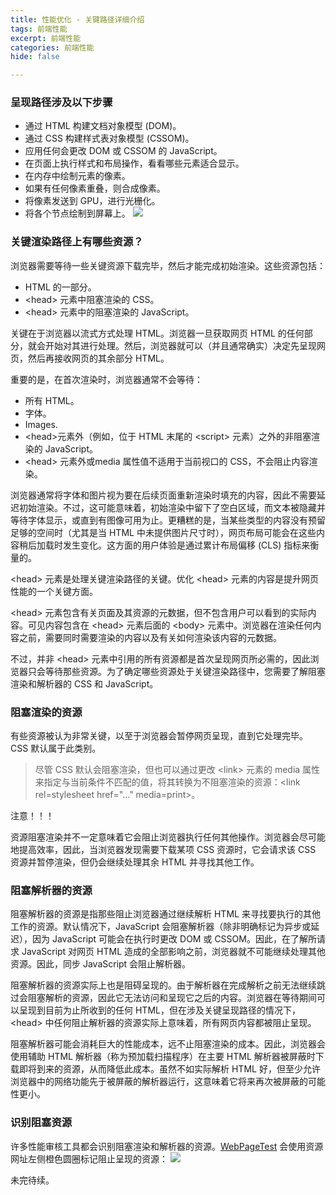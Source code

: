 ```yaml
---
title: 性能优化 - 关键路径详细介绍
tags: 前端性能
excerpt: 前端性能
categories: 前端性能
hide: false

---
```




### 呈现路径涉及以下步骤
- 通过 HTML 构建文档对象模型 (DOM)。
- 通过 CSS 构建样式表对象模型 (CSSOM)。
- 应用任何会更改 DOM 或 CSSOM 的 JavaScript。
- 在页面上执行样式和布局操作，看看哪些元素适合显示。
- 在内存中绘制元素的像素。
- 如果有任何像素重叠，则合成像素。
- 将像素发送到 GPU，进行光栅化。
- 将各个节点绘制到屏幕上。
![](/img/20240320142213/step.jpg)

### 关键渲染路径上有哪些资源？
浏览器需要等待一些关键资源下载完毕，然后才能完成初始渲染。这些资源包括：

- HTML 的一部分。
- &lt;head&gt; 元素中阻塞渲染的 CSS。
- &lt;head&gt; 元素中的阻塞渲染的 JavaScript。

关键在于浏览器以流式方式处理 HTML。浏览器一旦获取网页 HTML 的任何部分，就会开始对其进行处理。然后，浏览器就可以（并且通常确实）决定先呈现网页，然后再接收网页的其余部分 HTML。

重要的是，在首次渲染时，浏览器通常不会等待：

- 所有 HTML。
- 字体。
- Images.
- &lt;head&gt;元素外（例如，位于 HTML 末尾的 &lt;script&gt; 元素）之外的非阻塞渲染的 JavaScript。
- &lt;head&gt; 元素外或media 属性值不适用于当前视口的 CSS，不会阻止内容渲染。

浏览器通常将字体和图片视为要在后续页面重新渲染时填充的内容，因此不需要延迟初始渲染。不过，这可能意味着，初始渲染中留下了空白区域，而文本被隐藏并等待字体显示，或直到有图像可用为止。更糟糕的是，当某些类型的内容没有预留足够的空间时（尤其是当 HTML 中未提供图片尺寸时），网页布局可能会在这些内容稍后加载时发生变化。这方面的用户体验是通过累计布局偏移 (CLS) 指标来衡量的。

&lt;head&gt; 元素是处理关键渲染路径的关键。优化 &lt;head&gt; 元素的内容是提升网页性能的一个关键方面。

&lt;head&gt; 元素包含有关页面及其资源的元数据，但不包含用户可以看到的实际内容。可见内容包含在 &lt;head&gt; 元素后面的 &lt;body&gt; 元素中。浏览器在渲染任何内容之前，需要同时需要渲染的内容以及有关如何渲染该内容的元数据。

不过，并非 &lt;head&gt; 元素中引用的所有资源都是首次呈现网页所必需的，因此浏览器只会等待那些资源。为了确定哪些资源处于关键渲染路径中，您需要了解阻塞渲染和解析器的 CSS 和 JavaScript。

### 阻塞渲染的资源

有些资源被认为非常关键，以至于浏览器会暂停网页呈现，直到它处理完毕。CSS 默认属于此类别。

> 尽管 CSS 默认会阻塞渲染，但也可以通过更改 &lt;link&gt; 元素的 media 属性来指定与当前条件不匹配的值，将其转换为不阻塞渲染的资源：&lt;link rel=stylesheet href="..." media=print&gt;。

注意！！！

资源阻塞渲染并不一定意味着它会阻止浏览器执行任何其他操作。浏览器会尽可能地提高效率，因此，当浏览器发现需要下载某项 CSS 资源时，它会请求该 CSS 资源并暂停渲染，但仍会继续处理其余 HTML 并寻找其他工作。

### 阻塞解析器的资源

阻塞解析器的资源是指那些阻止浏览器通过继续解析 HTML 来寻找要执行的其他工作的资源。默认情况下，JavaScript 会阻塞解析器（除非明确标记为异步或延迟），因为 JavaScript 可能会在执行时更改 DOM 或 CSSOM。因此，在了解所请求 JavaScript 对网页 HTML 造成的全部影响之前，浏览器就不可能继续处理其他资源。因此，同步 JavaScript 会阻止解析器。

阻塞解析器的资源实际上也是阻碍呈现的。由于解析器在完成解析之前无法继续跳过会阻塞解析的资源，因此它无法访问和呈现它之后的内容。浏览器在等待期间可以呈现到目前为止所收到的任何 HTML，但在涉及关键呈现路径的情况下，&lt;head&gt; 中任何阻止解析器的资源实际上意味着，所有网页内容都被阻止呈现。

阻塞解析器可能会消耗巨大的性能成本，远不止阻塞渲染的成本。因此，浏览器会使用辅助 HTML 解析器（称为预加载扫描程序）在主要 HTML 解析器被屏蔽时下载即将到来的资源，从而降低此成本。虽然不如实际解析 HTML 好，但至少允许浏览器中的网络功能先于被屏蔽的解析器运行，这意味着它将来再次被屏蔽的可能性更小。

### 识别阻塞资源

许多性能审核工具都会识别阻塞渲染和解析器的资源。[WebPageTest]('https://www.webpagetest.org/') 会使用资源网址左侧橙色圆圈标记阻止呈现的资源：
![](/img/20240320142213/webTest.jpg)

未完待续。



 





